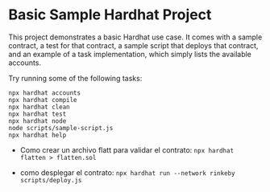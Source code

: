 # Basic Sample Hardhat Project

This project demonstrates a basic Hardhat use case. It comes with a sample contract, a test for that contract, a sample script that deploys that contract, and an example of a task implementation, which simply lists the available accounts.

Try running some of the following tasks:

```shell
npx hardhat accounts
npx hardhat compile
npx hardhat clean
npx hardhat test
npx hardhat node
node scripts/sample-script.js
npx hardhat help
```


* Como crear un archivo flatt para validar el contrato: `npx hardhat flatten > flatten.sol`

* como desplegar el contrato: `npx hardhat run --network rinkeby scripts/deploy.js`
